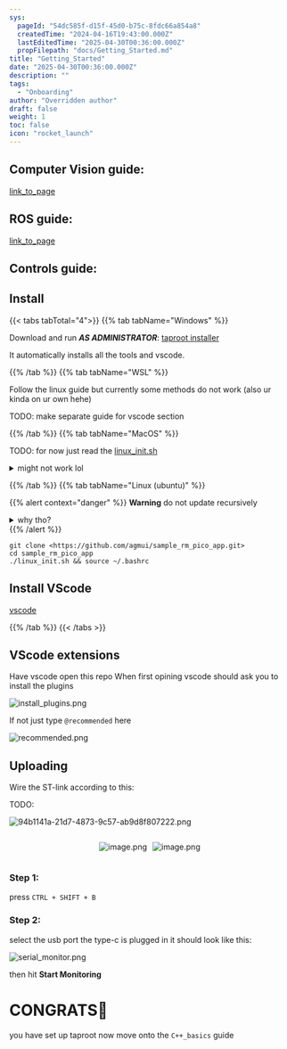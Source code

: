 ```yaml
---
sys:
  pageId: "54dc585f-d15f-45d0-b75c-8fdc66a854a8"
  createdTime: "2024-04-16T19:43:00.000Z"
  lastEditedTime: "2025-04-30T00:36:00.000Z"
  propFilepath: "docs/Getting_Started.md"
title: "Getting_Started"
date: "2025-04-30T00:36:00.000Z"
description: ""
tags:
  - "Onboarding"
author: "Overridden author"
draft: false
weight: 1
toc: false
icon: "rocket_launch"
---
```


## Computer Vision guide:

[link_to_page](86d45bc0-388b-4d26-8848-44f255f73d0e)

## ROS guide:

[link_to_page](3c76c1de-ec8f-46d6-8b0a-294005edc2d5)

## Controls guide:

## Install

{{< tabs tabTotal="4">}}
{{% tab tabName="Windows" %}}

Download and run _**AS ADMINISTRATOR**_: [taproot installer](https://github.com/Thornbots/TeachingFreshies/releases/tag/1.0)

It automatically installs all the tools and vscode.

{{% /tab %}}
{{% tab tabName="WSL" %}}

Follow the linux guide but currently some methods do not work (also ur kinda on ur own hehe)

TODO: make separate guide for vscode section

{{% /tab %}}
{{% tab tabName="MacOS" %}}

TODO: for now just read the [linux_init.sh](https://github.com/agmui/sample_rm_pico_app/blob/main/linux_init.sh)

<details>
<summary>might not work lol</summary>

`brew install libusb pkg-config`

Next install: [vscode](https://code.visualstudio.com/Download)

</details>

{{% /tab %}}
{{% tab tabName="Linux (ubuntu)" %}}

{{% alert context="danger" %}}
**Warning** do not update recursively
<details>
<summary>why tho?</summary>
There are some submodules that may go on for a while (like tinyusb) and I highly
recommend you don't need to get them.
If you want to see what submodules I update just look in `linux_init.sh`
</details>
{{% /alert %}}

```shell
git clone <https://github.com/agmui/sample_rm_pico_app.git>
cd sample_rm_pico_app
./linux_init.sh && source ~/.bashrc
```

## Install VScode

[vscode](https://code.visualstudio.com/Download)

{{% /tab %}}
{{< /tabs >}}

## VScode extensions

Have vscode open this repo
When first opining vscode should ask you to install the plugins

![install_plugins.png](https://prod-files-secure.s3.us-west-2.amazonaws.com/d518164a-d88e-44d1-a4ee-3adb3bd8bce0/89bd30f0-1825-4e77-867b-0a41ce370880/install_plugins.png?X-Amz-Algorithm=AWS4-HMAC-SHA256&X-Amz-Content-Sha256=UNSIGNED-PAYLOAD&X-Amz-Credential=ASIAZI2LB4667XFWPKEI%2F20250816%2Fus-west-2%2Fs3%2Faws4_request&X-Amz-Date=20250816T150740Z&X-Amz-Expires=3600&X-Amz-Security-Token=IQoJb3JpZ2luX2VjEC4aCXVzLXdlc3QtMiJHMEUCIBh5kN%2F9dTgnAFnB2w9DrxVRr%2B1N70ktQs0IAbzbz2RBAiEAtUUbt2ixY0TYoEC1WZ28sBr3ZX9FCaPksm7pq9mw0xEq%2FwMIdxAAGgw2Mzc0MjMxODM4MDUiDDd%2FWBo1voPn7YaVdCrcAyQlf80DwVDXSB2REvPy8Yi8bFmIvzWQzLS6VIVzj2EGgLupLpQKRf%2B6ctFvdCvGpn2WEzU4StiWGnSzy9CtkNj2%2BiZPZ%2FcTwmEjdaSHvGDsoM5%2B3u5szpl32szAGLzu9GI9WH5kMUjmW52TU9c0sMX2a%2B4f47b2ShsLggauL9YhP1c5XnQEWLJJ5pOBXR5RJiCsAFCi6w2lyCiFimj1v0M04WjEF5lnmc5jEWSJ5tusML2T%2F7hoErUHwcXbmdLie1v4sWmE%2Bi5Fb5sBmKHCY4KKU1wV936sIKNesEpuopH%2FL3L%2BX28Mv7yt3%2F9EVE1C0h4ZN9fa9UXIvraP%2F5WfS1GwNbvPor2x9Gt3QyalbReOpRIoN1CVbVAuhEfUeUqJ7h%2FyeSuB7d4M3HDUBvB7LYLeSOXaZqGKdhCbHavSCryiq0NmLVr1jP%2Fmkrs7jOgXebDwQv4%2Bi9VGxlObL1NkxtR7RQN2N056EfTKDCP7%2F%2BPXgoS%2FyjfLTlLgreu6YSR9JolmaKbzx4MT5d%2FhlUsHfDkMkP9Tpccf%2BT1SZlWmbYN8A0PKZ%2FpyJIA4WoWpZqkdvWBVHJzEobHZnTsRFYAm0hn5zCAaJvvM4fezyDp3gxPrPmzXrC5NB%2B0%2FEUQ0MM2dgsUGOqUBixOtWNVy4o5g7EWkvgaKe84ABeFffV%2FLTICpnrwIBn1046AdmdcWI104gLHeW8Uks1rORkGl5ZaqynW6JEDxEzxIXmrOtrwNobcwvGPfLhcFurkWbVY2hmnp3FBU6ePCgDfAmKHnPSD4OQ9TlBa2gKVPn25EGeq3f2amWdpRTmETjhaQ%2F1RpD8jWsOROurIEuu689%2BtFBmlZbwWfgpf3CBHRmb9B&X-Amz-Signature=69827298790a8ef829d25fcfeb941a08964e4c5a45b0c83ab37f481efdd07b23&X-Amz-SignedHeaders=host&x-amz-checksum-mode=ENABLED&x-id=GetObject)

If not just type `@recommended` here  

![recommended.png](https://prod-files-secure.s3.us-west-2.amazonaws.com/d518164a-d88e-44d1-a4ee-3adb3bd8bce0/61e661e9-5d85-4dfc-be0d-8d2097a5e793/recommended.png?X-Amz-Algorithm=AWS4-HMAC-SHA256&X-Amz-Content-Sha256=UNSIGNED-PAYLOAD&X-Amz-Credential=ASIAZI2LB4667XFWPKEI%2F20250816%2Fus-west-2%2Fs3%2Faws4_request&X-Amz-Date=20250816T150740Z&X-Amz-Expires=3600&X-Amz-Security-Token=IQoJb3JpZ2luX2VjEC4aCXVzLXdlc3QtMiJHMEUCIBh5kN%2F9dTgnAFnB2w9DrxVRr%2B1N70ktQs0IAbzbz2RBAiEAtUUbt2ixY0TYoEC1WZ28sBr3ZX9FCaPksm7pq9mw0xEq%2FwMIdxAAGgw2Mzc0MjMxODM4MDUiDDd%2FWBo1voPn7YaVdCrcAyQlf80DwVDXSB2REvPy8Yi8bFmIvzWQzLS6VIVzj2EGgLupLpQKRf%2B6ctFvdCvGpn2WEzU4StiWGnSzy9CtkNj2%2BiZPZ%2FcTwmEjdaSHvGDsoM5%2B3u5szpl32szAGLzu9GI9WH5kMUjmW52TU9c0sMX2a%2B4f47b2ShsLggauL9YhP1c5XnQEWLJJ5pOBXR5RJiCsAFCi6w2lyCiFimj1v0M04WjEF5lnmc5jEWSJ5tusML2T%2F7hoErUHwcXbmdLie1v4sWmE%2Bi5Fb5sBmKHCY4KKU1wV936sIKNesEpuopH%2FL3L%2BX28Mv7yt3%2F9EVE1C0h4ZN9fa9UXIvraP%2F5WfS1GwNbvPor2x9Gt3QyalbReOpRIoN1CVbVAuhEfUeUqJ7h%2FyeSuB7d4M3HDUBvB7LYLeSOXaZqGKdhCbHavSCryiq0NmLVr1jP%2Fmkrs7jOgXebDwQv4%2Bi9VGxlObL1NkxtR7RQN2N056EfTKDCP7%2F%2BPXgoS%2FyjfLTlLgreu6YSR9JolmaKbzx4MT5d%2FhlUsHfDkMkP9Tpccf%2BT1SZlWmbYN8A0PKZ%2FpyJIA4WoWpZqkdvWBVHJzEobHZnTsRFYAm0hn5zCAaJvvM4fezyDp3gxPrPmzXrC5NB%2B0%2FEUQ0MM2dgsUGOqUBixOtWNVy4o5g7EWkvgaKe84ABeFffV%2FLTICpnrwIBn1046AdmdcWI104gLHeW8Uks1rORkGl5ZaqynW6JEDxEzxIXmrOtrwNobcwvGPfLhcFurkWbVY2hmnp3FBU6ePCgDfAmKHnPSD4OQ9TlBa2gKVPn25EGeq3f2amWdpRTmETjhaQ%2F1RpD8jWsOROurIEuu689%2BtFBmlZbwWfgpf3CBHRmb9B&X-Amz-Signature=fae3ae09d40860141c26e1aebc56c364119bf6aecb7c81cddbb27161423dac56&X-Amz-SignedHeaders=host&x-amz-checksum-mode=ENABLED&x-id=GetObject)

## Uploading

Wire the ST-link according to this:

TODO:

![94b1141a-21d7-4873-9c57-ab9d8f807222.png](https://prod-files-secure.s3.us-west-2.amazonaws.com/d518164a-d88e-44d1-a4ee-3adb3bd8bce0/e5fad17d-ab82-4300-9f4c-505ab4b1202c/94b1141a-21d7-4873-9c57-ab9d8f807222.png?X-Amz-Algorithm=AWS4-HMAC-SHA256&X-Amz-Content-Sha256=UNSIGNED-PAYLOAD&X-Amz-Credential=ASIAZI2LB4667XFWPKEI%2F20250816%2Fus-west-2%2Fs3%2Faws4_request&X-Amz-Date=20250816T150740Z&X-Amz-Expires=3600&X-Amz-Security-Token=IQoJb3JpZ2luX2VjEC4aCXVzLXdlc3QtMiJHMEUCIBh5kN%2F9dTgnAFnB2w9DrxVRr%2B1N70ktQs0IAbzbz2RBAiEAtUUbt2ixY0TYoEC1WZ28sBr3ZX9FCaPksm7pq9mw0xEq%2FwMIdxAAGgw2Mzc0MjMxODM4MDUiDDd%2FWBo1voPn7YaVdCrcAyQlf80DwVDXSB2REvPy8Yi8bFmIvzWQzLS6VIVzj2EGgLupLpQKRf%2B6ctFvdCvGpn2WEzU4StiWGnSzy9CtkNj2%2BiZPZ%2FcTwmEjdaSHvGDsoM5%2B3u5szpl32szAGLzu9GI9WH5kMUjmW52TU9c0sMX2a%2B4f47b2ShsLggauL9YhP1c5XnQEWLJJ5pOBXR5RJiCsAFCi6w2lyCiFimj1v0M04WjEF5lnmc5jEWSJ5tusML2T%2F7hoErUHwcXbmdLie1v4sWmE%2Bi5Fb5sBmKHCY4KKU1wV936sIKNesEpuopH%2FL3L%2BX28Mv7yt3%2F9EVE1C0h4ZN9fa9UXIvraP%2F5WfS1GwNbvPor2x9Gt3QyalbReOpRIoN1CVbVAuhEfUeUqJ7h%2FyeSuB7d4M3HDUBvB7LYLeSOXaZqGKdhCbHavSCryiq0NmLVr1jP%2Fmkrs7jOgXebDwQv4%2Bi9VGxlObL1NkxtR7RQN2N056EfTKDCP7%2F%2BPXgoS%2FyjfLTlLgreu6YSR9JolmaKbzx4MT5d%2FhlUsHfDkMkP9Tpccf%2BT1SZlWmbYN8A0PKZ%2FpyJIA4WoWpZqkdvWBVHJzEobHZnTsRFYAm0hn5zCAaJvvM4fezyDp3gxPrPmzXrC5NB%2B0%2FEUQ0MM2dgsUGOqUBixOtWNVy4o5g7EWkvgaKe84ABeFffV%2FLTICpnrwIBn1046AdmdcWI104gLHeW8Uks1rORkGl5ZaqynW6JEDxEzxIXmrOtrwNobcwvGPfLhcFurkWbVY2hmnp3FBU6ePCgDfAmKHnPSD4OQ9TlBa2gKVPn25EGeq3f2amWdpRTmETjhaQ%2F1RpD8jWsOROurIEuu689%2BtFBmlZbwWfgpf3CBHRmb9B&X-Amz-Signature=1e331c7c1e870ce3dcaf9c8d122dd13663f27f3a33056146193be20c7641d0d0&X-Amz-SignedHeaders=host&x-amz-checksum-mode=ENABLED&x-id=GetObject)

<div style="display: flex;flex-direction: row; column-gap:10px; max-width: 630px;justify-content: center;">
<div>

![image.png](https://prod-files-secure.s3.us-west-2.amazonaws.com/d518164a-d88e-44d1-a4ee-3adb3bd8bce0/210ecb78-1116-4d7b-b9b7-2292f66fa2c2/image.png?X-Amz-Algorithm=AWS4-HMAC-SHA256&X-Amz-Content-Sha256=UNSIGNED-PAYLOAD&X-Amz-Credential=ASIAZI2LB4667Q3YGX6N%2F20250816%2Fus-west-2%2Fs3%2Faws4_request&X-Amz-Date=20250816T150742Z&X-Amz-Expires=3600&X-Amz-Security-Token=IQoJb3JpZ2luX2VjEC4aCXVzLXdlc3QtMiJIMEYCIQDSmW7vsNtLxejTKR66yZ29AOhMvVXIuY9ZqiFUwrzR%2BwIhAIXcNtEeM720Z6cqt3LLbU6CuujT1XISrKc4nIwxlhIuKv8DCHcQABoMNjM3NDIzMTgzODA1IgwFcvXLtcon8hyPHh4q3AMyxC%2BUsW8xCoO3EFs19%2FpweHgsxNFvwl1HIEqhm67EeQN0iS4JCWMGMgiYgJm2TGNOh6GaX6imddB%2FXZyBEHp%2FcwE3kyEUJASSzZ1qBbSk5SzuXcMzVW66IdNuR7nFihyV%2BW9aqXONaxqaPnj8Lf2ABaqDA4j3tYMA84hLo5YhXZf4xkbODSidDRpHFFcv4UAy%2Ba0V7WoUBokeeoB4DIBoc0GQwKU%2B7el2oUDmLVaJabBP6G5Q%2FweEyWZCr4fwcSVKRb4zrwYW%2BxuDnmGovvdlBduN23453XuqoD01YRfCBajs96UqjR%2FA9If3KWns%2B04otVDSrozCbCojwNGUkHAR1%2FU7IU%2BdJ7KLm70I9fyVEvZXbCUOiYQbKEkDoV3gVTOpjR0rkMMr6TRu2VUBmvh2MMJY2d4FrA9VQuTSKzKveD7eUH7rvFNI4nGqTSvf2kPT2cDdKLZZcxQJ2GG%2BiXLNROoRiNv%2BQdT11SWxipfBJwJ7h1WxM1Cn1A3%2BwQSpvvvHPSIzezA6QQxf6f7jR0RI7WxVFaXE%2BA5mXV1UCSARJYIOxYb4r4ZDUtZ4ewXysnGANxe0%2B5qbvyptOPfkms8%2BpAxfs1p6VFKN0ow0Db%2FryK28xXNNr4vb3OCEvDDSnYLFBjqkAdm3HUAh%2B7e2colaZRlmLFuLzJfkll7NIQ9JkuArgWrGwf8ZzLkyoAPUggeVc0r16TWprqXu1U%2FHKjhwKNLc%2BKQTj4jY3vWqmHiIM38oyHuqYHkJepiNtG0OLt8tbTHiUH1ykXtllTMEfBh1i%2Fq%2BNUbcvVG3yppn9HNzwbMuow4jJZChiiLnTONjQB75%2FuT7GdaRSh2Qhqi%2B8T%2Fn80B0fpUPusws&X-Amz-Signature=2dc091e0cdcb54aeea35a30bb7a9440921ec8a1888ad6aceeb6ca76ad1907d61&X-Amz-SignedHeaders=host&x-amz-checksum-mode=ENABLED&x-id=GetObject)

</div>
<div>

![image.png](https://prod-files-secure.s3.us-west-2.amazonaws.com/d518164a-d88e-44d1-a4ee-3adb3bd8bce0/33a0fd0f-8ca6-4a86-8e09-26e95ded1fff/image.png?X-Amz-Algorithm=AWS4-HMAC-SHA256&X-Amz-Content-Sha256=UNSIGNED-PAYLOAD&X-Amz-Credential=ASIAZI2LB466UQ7QJV6D%2F20250816%2Fus-west-2%2Fs3%2Faws4_request&X-Amz-Date=20250816T150742Z&X-Amz-Expires=3600&X-Amz-Security-Token=IQoJb3JpZ2luX2VjEC4aCXVzLXdlc3QtMiJIMEYCIQDxTouysgw4FR393hgeB2g7VTS%2FJLIPAPuu2mXy724PHgIhAMqOyv1%2Bojp3MaV0a7Fbz8g5dt8asM6pMhedPhaxUog5Kv8DCHcQABoMNjM3NDIzMTgzODA1Igyi5nMhoU0N1zLfhZUq3AMmZ0E%2FM14hrxUozCqT38MZ9iN%2BfoaGzLZgyVZBu%2FFPVUexL1yQyyTmvcChj79gqBTCDvVGG4BXAZWyZ%2FiQL%2BF1BSA74omxtquDsV3ZljPZs2tdJ1cKDWcnRZ903Y%2FtWw%2FRqRNjih8K38ql123tR4jNrVXez1xEOQUsL2l0gP4mWV3yxYUeAol3w0PiFgib%2FfNNfH79%2BUGCwGsQi2OKCV4hgfQlhXpsnN0pZ1xEm4tkPmlkXt7olTPc%2F8c%2BVCqGNA%2B63wqg0HidM8yguMwgZogykG%2Bli%2F5tzmsFTykiUhukc81KhSjYFrwbTZrJjfKgOlTkDMGTz2YoOi424DCWI%2BZx4B4chYYMuWqtPzrz4Y7i0Oryj7RcX6vs%2B0u2INEFRD4cicJ1g4DYcWdMByccjpiJmH8GjUTzWBQT4QXpsLAiDP%2FmYDasJFwQxK7unSn4qO1RQye86mv4C4MENVmFC6yuciMReJer3i5HmzV%2F4ZPQdb%2B1DTYIkSCJ66AK7QIM2h8T3e3FIaXxZ%2BkB7KAsqkRJZ5JGpI2NQ7%2FlXWwZtysyuvmVxUPW4OyUHTbDbu8QY9vhpoVAv0Y0dipCCrjM8Bgdlv45CbtHLiX7DmJDEN%2FM2fng%2FlIhmh67h442MjDcmILFBjqkAcqqmdK0HhFMCvAK1rQATJxG7oRTJ0eR7cavYbDWoUU%2B4yyBJm7hb1RRigP6QtVKbrghmUMdYHW8kOost0mfVuz5vWvvgqFAq0LgitjyjhbG41sIrDCN4k8BaY7zo36SFW7g9CjuOZsLPPdRmBNZ0ti4JfIJAX3WRB%2BfYGgXvBsGuCRgF1ToCKNV4QPng5Q11EpIL3Medx7E%2F4b8wqehO75ne0%2Bm&X-Amz-Signature=e5707ee954aab1b4125dd0ebd043b406893c1e0fd1eb950b824be4d327169f36&X-Amz-SignedHeaders=host&x-amz-checksum-mode=ENABLED&x-id=GetObject)

</div>
</div>

### Step 1:

press `CTRL + SHIFT + B`

### Step 2:

select the usb port the type-c is plugged in it should look like this:

![serial_monitor.png](https://prod-files-secure.s3.us-west-2.amazonaws.com/d518164a-d88e-44d1-a4ee-3adb3bd8bce0/f03f4774-05d4-4393-b6a0-d5efb6d315ab/serial_monitor.png?X-Amz-Algorithm=AWS4-HMAC-SHA256&X-Amz-Content-Sha256=UNSIGNED-PAYLOAD&X-Amz-Credential=ASIAZI2LB4667XFWPKEI%2F20250816%2Fus-west-2%2Fs3%2Faws4_request&X-Amz-Date=20250816T150740Z&X-Amz-Expires=3600&X-Amz-Security-Token=IQoJb3JpZ2luX2VjEC4aCXVzLXdlc3QtMiJHMEUCIBh5kN%2F9dTgnAFnB2w9DrxVRr%2B1N70ktQs0IAbzbz2RBAiEAtUUbt2ixY0TYoEC1WZ28sBr3ZX9FCaPksm7pq9mw0xEq%2FwMIdxAAGgw2Mzc0MjMxODM4MDUiDDd%2FWBo1voPn7YaVdCrcAyQlf80DwVDXSB2REvPy8Yi8bFmIvzWQzLS6VIVzj2EGgLupLpQKRf%2B6ctFvdCvGpn2WEzU4StiWGnSzy9CtkNj2%2BiZPZ%2FcTwmEjdaSHvGDsoM5%2B3u5szpl32szAGLzu9GI9WH5kMUjmW52TU9c0sMX2a%2B4f47b2ShsLggauL9YhP1c5XnQEWLJJ5pOBXR5RJiCsAFCi6w2lyCiFimj1v0M04WjEF5lnmc5jEWSJ5tusML2T%2F7hoErUHwcXbmdLie1v4sWmE%2Bi5Fb5sBmKHCY4KKU1wV936sIKNesEpuopH%2FL3L%2BX28Mv7yt3%2F9EVE1C0h4ZN9fa9UXIvraP%2F5WfS1GwNbvPor2x9Gt3QyalbReOpRIoN1CVbVAuhEfUeUqJ7h%2FyeSuB7d4M3HDUBvB7LYLeSOXaZqGKdhCbHavSCryiq0NmLVr1jP%2Fmkrs7jOgXebDwQv4%2Bi9VGxlObL1NkxtR7RQN2N056EfTKDCP7%2F%2BPXgoS%2FyjfLTlLgreu6YSR9JolmaKbzx4MT5d%2FhlUsHfDkMkP9Tpccf%2BT1SZlWmbYN8A0PKZ%2FpyJIA4WoWpZqkdvWBVHJzEobHZnTsRFYAm0hn5zCAaJvvM4fezyDp3gxPrPmzXrC5NB%2B0%2FEUQ0MM2dgsUGOqUBixOtWNVy4o5g7EWkvgaKe84ABeFffV%2FLTICpnrwIBn1046AdmdcWI104gLHeW8Uks1rORkGl5ZaqynW6JEDxEzxIXmrOtrwNobcwvGPfLhcFurkWbVY2hmnp3FBU6ePCgDfAmKHnPSD4OQ9TlBa2gKVPn25EGeq3f2amWdpRTmETjhaQ%2F1RpD8jWsOROurIEuu689%2BtFBmlZbwWfgpf3CBHRmb9B&X-Amz-Signature=61585e22e0f0d566cba681ca9edbaf2b7044201895db6c7383607ed47f9767a3&X-Amz-SignedHeaders=host&x-amz-checksum-mode=ENABLED&x-id=GetObject)

then hit **Start Monitoring**

# CONGRATS🎉

you have set up taproot now move onto the `C++_basics` guide
